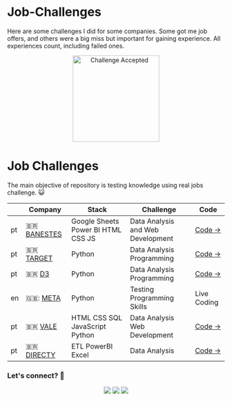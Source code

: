 # Job-Challenges
Here are some challenges I did for some companies. Some got me job offers, and others were a big miss but important for gaining experience. All experiences count, including failed ones.
<p align="center"><img src="https://media.tenor.com/zA-zNlag2O4AAAAi/meme.gif" alt="Challenge Accepted" width="200"></p>

# Job Challenges

The main objective of repository is testing knowledge using real jobs challenge. :smiley_cat:


|      | Company                                              | Stack                                         | Challenge                                                     |     Code                                                    |
| ---- | ------------------------------------------------------------------- | --------------------------------------------- | --------------------------------------------------------------------------------------- | ------------------------------------------------------------------------------- |
| pt   | :brazil: [BANESTES](https://www.banestes.com.br/)            |   Google Sheets Power BI HTML  CSS  JS         | Data Analysis and Web Development                | [Code →](https://github.com/Raii-Azevedo/banestes)      |
| pt   | :brazil: [TARGET](https://targetsistemas.com.br/filiais)            |   Python        | Data Analysis Programming             | [Code →](https://github.com/Raii-Azevedo/Target/tree/master)  |
| pt   | :brazil: [D3](https://www.d3.do/)            |   Python        | Data Analysis Programming             | [Code →](https://github.com/Raii-Azevedo/D3-Challenge)  |
| en   | 🇬🇧: [META](https://about.meta.com/)            |   Python        | Testing Programming Skills             | Live Coding  |
| pt   | :brazil: [VALE]()            |   HTML CSS SQL JavaScript Python      | Data Analysis Web Development         | [Code →](https://github.com/Raii-Azevedo/Webwall)  |
| pt   | :brazil: [DIRECTY]()            |   ETL PowerBI Excel      | Data Analysis       | [Code →](https://github.com/Raii-Azevedo/ProjetosBI/tree/master/Desafio%20Metas%20x%20Vendas)  |



### Let's connect? 🤝
  <div>
    <p align="center">
      <a href="https://www.linkedin.com/in/raissa-azevedo-555893120/"><img src="https://img.shields.io/badge/linkedin-%230077B5.svg?style=for-the-badge&logo=linkedin&logoColor=white"/></a>
      <a href="https://www.youtube.com/channel/UCEKsppYChQTSNh-OMHgrdWQ"><img src="https://img.shields.io/badge/YouTube-%23FF0000.svg?style=for-the-badge&logo=YouTube&logoColor=white"/></a>     
      <a href="https://www.instagram.com/raiissa.azevedo/"><img src="https://img.shields.io/badge/Instagram-%23E4405F.svg?style=for-the-badge&logo=Instagram&logoColor=white"/></a>
  </p> </div></div>
</div>
